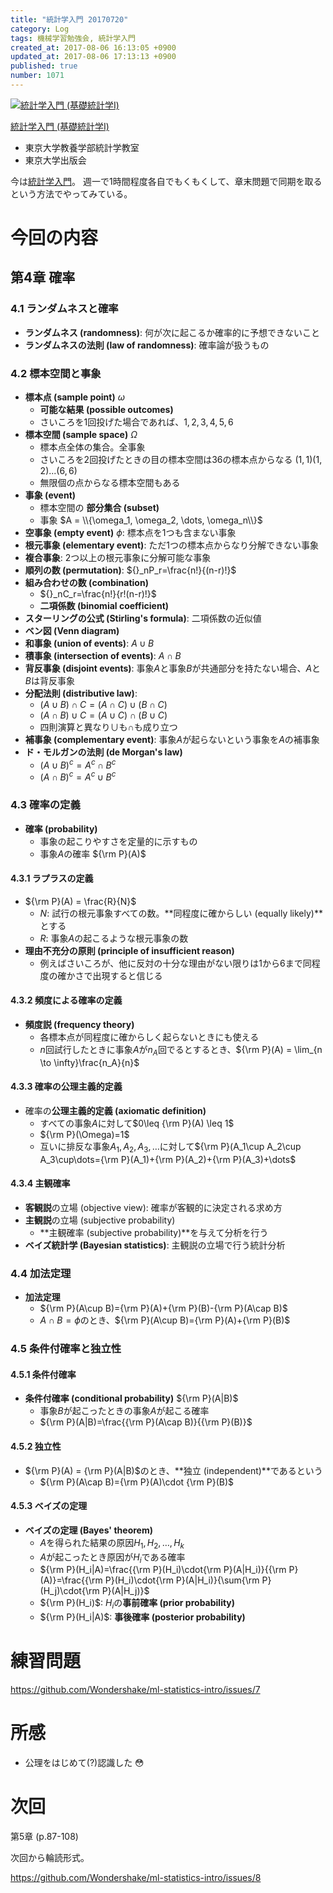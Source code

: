 ```yaml
---
title: "統計学入門 20170720"
category: Log
tags: 機械学習勉強会, 統計学入門
created_at: 2017-08-06 16:13:05 +0900
updated_at: 2017-08-06 17:13:13 +0900
published: true
number: 1071
---
```


<div class="asin">
<div class="asin-image"><a href="https://www.amazon.co.jp/exec/obidos/ASIN/4130420658/nownabe0c-22/" rel="nofollow noopener" target="_blank"><img src="http://images-jp.amazon.com/images/P/4130420658.09._SL160_.jpg" alt="統計学入門 (基礎統計学Ⅰ)" title="統計学入門 (基礎統計学Ⅰ)"></a></div>
<div class="asin-detail">
<p><a href="https://www.amazon.co.jp/exec/obidos/ASIN/4130420658/nownabe0c-22/" rel="nofollow noopener" target="_blank">統計学入門 (基礎統計学Ⅰ)</a></p>
<ul>
<li>東京大学教養学部統計学教室</li>
<li>東京大学出版会</li>
</ul>
</div>

<p></p>
</div>

今は[統計学入門](https://www.amazon.co.jp/exec/obidos/ASIN/4130420658/nownabe0c-22/)。
週一で1時間程度各自でもくもくして、章末問題で同期を取るという方法でやってみている。

# 今回の内容
## 第4章 確率
### 4.1 ランダムネスと確率
* **ランダムネス (randomness)**: 何が次に起こるか確率的に予想できないこと
* **ランダムネスの法則 (law of randomness)**: 確率論が扱うもの

### 4.2 標本空間と事象
* **標本点 (sample point)** $\omega$
    * **可能な結果 (possible outcomes)**
    * さいころを1回投げた場合であれば、$1, 2, 3, 4, 5, 6$
* **標本空間 (sample space)** $\Omega$
    * 標本点全体の集合。全事象
    * さいころを2回投げたときの目の標本空間は36の標本点からなる $(1, 1) (1,2) ... (6, 6)$
    * 無限個の点からなる標本空間もある
* **事象 (event)**
    *  標本空間の **部分集合 (subset)**
    * 事象 $A = \\{\omega_1, \omega_2, \dots, \omega_n\\}$
* **空事象 (empty event)** $\phi$: 標本点を1つも含まない事象
* **根元事象 (elementary event)**: ただ1つの標本点からなり分解できない事象
* **複合事象**: 2つ以上の根元事象に分解可能な事象
* **順列の数 (permutation)**: ${}_nP_r=\frac{n!}{(n-r)!}$
* **組み合わせの数 (combination)**
    * ${}_nC_r=\frac{n!}{r!(n-r)!}$
    * **二項係数 (binomial coefficient)**
* **スターリングの公式 (Stirling's formula)**: 二項係数の近似値
* **ベン図 (Venn diagram)**
* **和事象 (union of events)**: $A\cup B$
* **積事象 (intersection of events)**: $A \cap B$
* **背反事象 (disjoint events)**: 事象$A$と事象$B$が共通部分を持たない場合、$A$と$B$は背反事象
* **分配法則 (distributive law)**:
    * $(A\cup B)\cap C=(A\cap C)\cup(B\cap C)$
    * $(A\cap B)\cup C=(A\cup C)\cap(B\cup C)$
    * 四則演算と異なり$\cup$も$\cap$も成り立つ
* **補事象 (complementary event)**: 事象$A$が起らないという事象を$A$の補事象
* **ド・モルガンの法則 (de Morgan's law)**
    * $(A\cup B)^c = A^c\cap B^c$
    * $(A\cap B)^c = A^c\cup B^c$

### 4.3 確率の定義
* **確率 (probability)**
    * 事象の起こりやすさを定量的に示すもの
    * 事象$A$の確率 ${\rm P}(A)$

#### 4.3.1 ラプラスの定義
* ${\rm P}(A) = \frac{R}{N}$
    * $N$: 試行の根元事象すべての数。**同程度に確からしい (equally likely)**とする
    * $R$: 事象$A$の起こるような根元事象の数
* **理由不充分の原則 (principle of insufficient reason)**
    * 例えばさいころが、他に反対の十分な理由がない限りは1から6まで同程度の確かさで出現すると信じる

#### 4.3.2 頻度による確率の定義
* **頻度説 (frequency theory)**
    * 各標本点が同程度に確からしく起らないときにも使える
    * $n$回試行したときに事象$A$が$n_A$回でるとするとき、${\rm P}(A) = \lim_{n \to \infty}\frac{n_A}{n}$

#### 4.3.3 確率の公理主義的定義
* 確率の**公理主義的定義 (axiomatic definition)**
    * すべての事象$A$に対して$0\leq {\rm P}(A) \leq 1$
    * ${\rm P}(\Omega)=1$
    * 互いに排反な事象$A_1, A_2, A_3, \dots$に対して${\rm P}(A_1\cup A_2\cup A_3\cup\dots={\rm P}(A_1)+{\rm P}(A_2)+{\rm P}(A_3)+\dots$

#### 4.3.4 主観確率
* **客観説**の立場 (objective view): 確率が客観的に決定される求め方
* **主観説**の立場 (subjective probability)
    * **主観確率 (subjective probability)**を与えて分析を行う
* **ベイズ統計学 (Bayesian statistics)**: 主観説の立場で行う統計分析

### 4.4 加法定理
* **加法定理**
    * ${\rm P}(A\cup B)={\rm P}(A)+{\rm P}(B)-{\rm P}(A\cap B)$
    * $A\cap B=\phi$のとき、${\rm P}(A\cup B)={\rm P}(A)+{\rm P}(B)$

### 4.5 条件付確率と独立性
#### 4.5.1 条件付確率
* **条件付確率 (conditional probability)** ${\rm P}(A|B)$
    * 事象$B$が起こったときの事象$A$が起こる確率
    * ${\rm P}(A|B)=\frac{{\rm P}(A\cap B)}{{\rm P}(B)}$

#### 4.5.2 独立性
* ${\rm P}(A)  = {\rm P}(A|B)$のとき、**独立 (independent)**であるという
    * ${\rm P}(A\cap B)={\rm P}(A)\cdot {\rm P}(B)$

#### 4.5.3 ベイズの定理
* **ベイズの定理 (Bayes' theorem)**
    * $A$を得られた結果の原因$H_1, H_2, \dots, H_k$
    * $A$が起こったとき原因が$H_i$である確率
    * ${\rm P}(H_i|A)=\frac{{\rm P}(H_i)\cdot{\rm P}(A|H_i)}{{\rm P}(A)}=\frac{{\rm P}(H_i)\cdot{\rm P}(A|H_i)}{\sum{\rm P}(H_j)\cdot{\rm P}(A|H_j)}$
    * ${\rm P}(H_i)$: $H_i$の**事前確率 (prior probability)**
    * ${\rm P}(H_i|A)$: **事後確率 (posterior probability)**

# 練習問題
https://github.com/Wondershake/ml-statistics-intro/issues/7

# 所感
* 公理をはじめて(?)認識した :flushed: 

# 次回
第5章 (p.87-108)

次回から輪読形式。

https://github.com/Wondershake/ml-statistics-intro/issues/8

```math
```

